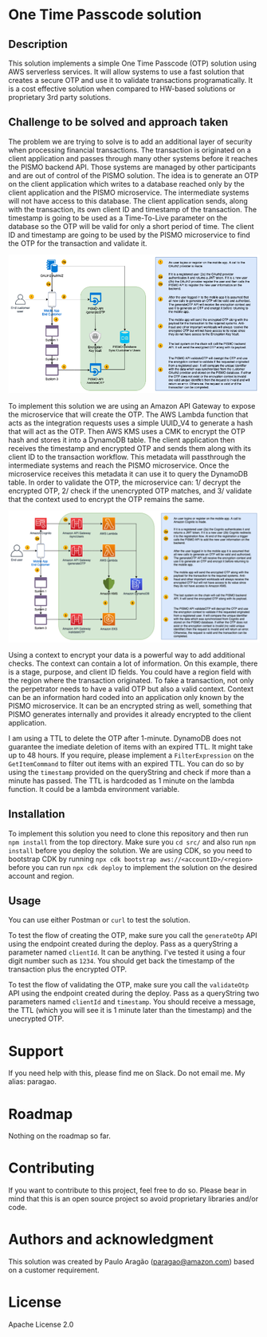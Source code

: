 # One Time Passcode solution

## Description
This solution implements a simple One Time Passcode (OTP) solution using AWS serverless services. It will allow systems to use a fast solution that creates a secure OTP and use it to validate transactions programatically. It is a cost effective solution when compared to HW-based solutions or proprietary 3rd party solutions.


## Challenge to be solved and approach taken
The problem we are trying to solve is to add an additional layer of security when processing financial transactions. The transaction is originated on a client application and passes through many other systems before it reaches the PISMO backend API. Those systems are managed by other participants and are out of control of the PISMO solution. The idea is to generate an OTP on the client application which writes to a database reached only by the client application and the PISMO microservice. The intermediate systems will not have access to this database. The client application sends, along with the transaction, its own client ID and timestamp of the transaction. The timestamp is going to be used as a Time-To-Live parameter on the database so the OTP will be valid for only a short period of time. The client ID and timestamp are going to be used by the PISMO microservice to find the OTP for the transaction and validate it.

![application](PISMO-OTP-General_overview.png "Overview of the solution")

To implement this solution we are using an Amazon API Gateway to expose the microservice that will create the OTP. The AWS Lambda function that acts as the integration requests uses a simple UUID_V4 to generate a hash that will act as the OTP. Then AWS KMS uses a CMK to encrypt the OTP hash and stores it into a DynamoDB table. The client application then receives the timestamp and encrypted OTP and sends them along with its client ID to the transaction workflow. This metadata will passthrough the intermediate systems and reach the PISMO microservice. Once the microservice receives this metadata it can use it to query the DynamoDB table. In order to validate the OTP, the microservice can: 1/ decrypt the encrypted OTP, 2/ check if the unencrypted OTP matches, and 3/ validate that the context used to encrypt the OTP remains the same. 

![architecture](PISMO-OTP-Architecture_Diagram.png "Overview of the architecture")

Using a context to encrypt your data is a powerful way to add additional checks. The context can contain a lot of information. On this example, there is a stage, purpose, and client ID fields. You could have a region field with the region where the transaction originated. To fake a transaction, not only the perpetrator needs to have a valid OTP but also a valid context. Context can be an information hard coded into an application only known by the PISMO microservice. It can be an encrypted string as well, something that PISMO generates internally and provides it already encrypted to the client application. 

I am using a TTL to delete the OTP after 1-minute. DynamoDB does not guarantee the imediate deletion of items with an expired TTL. It might take up to 48 hours. If you require, please implement a `FilterExpression` on the `GetItemCommand` to filter out items with an expired TTL. You can do so by using the `timestamp` provided on the queryString and check if more than a minute has passed. The TTL is hardcoded as 1 minute on the lambda function. It could be a lambda environment variable.

## Installation
To implement this solution you need to clone this repository and then run `npm install` from the top directory. Make sure you `cd src/` and also run `npm install` before you deploy the solution. We are using CDK, so you need to bootstrap CDK by running `npx cdk bootstrap aws://<accountID>/<region>` before you can run `npx cdk deploy` to implement the solution on the desired account and region.

## Usage
You can use either Postman or `curl` to test the solution. 

To test the flow of creating the OTP, make sure you call the `generateOtp` API using the endpoint created during the deploy. Pass as a queryString a parameter named `clientId`. It can be anything. I've tested it using a four digit number such as `1234`. You should get back the timestamp of the transaction plus the encrypted OTP. 

To test the flow of validating the OTP, make sure you call the `validateOtp` API using the endpoint created during the deploy. Pass as a queryString two parameters named `clientId` and `timestamp`. You should receive a message, the TTL (which you will see it is 1 minute later than the timestamp) and the unecrypted OTP.

# Support
If you need help with this, please find me on Slack. Do not email me. My alias: paragao.

# Roadmap
Nothing on the roadmap so far.

# Contributing
If you want to contribute to this project, feel free to do so. Please bear in mind that this is an open source project so avoid proprietary libraries and/or code. 

# Authors and acknowledgment
This solution was created by Paulo Aragão (paragao@amazon.com) based on a customer requirement.

# License
Apache License 2.0
